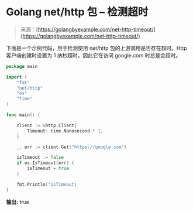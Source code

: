 <!--yml

类别: 未分类

日期: 2024-10-13 06:00:06

-->

# Golang net/http 包 – 检测超时

> 来源：[https://golangbyexample.com/net-http-timeout/](https://golangbyexample.com/net-http-timeout/)

下面是一个示例代码，用于检测使用 net/http 包的上游调用是否存在超时。Http 客户端创建时设置为 1 纳秒超时，因此它在访问 google.com 时总是会超时。

```go
package main

import (
	"fmt"
	"net/http"
	"os"
	"time"
)

func main() {

	client := &http.Client{
		Timeout: time.Nanosecond * 1,
	}

	_, err := client.Get("https://google.com")

	isTimeout := false
	if os.IsTimeout(err) {
		isTimeout = true
	}

	fmt.Println("isTimeout)
}
```

**输出:** true
